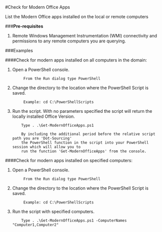 #Check for Modern Office Apps

List the Modern Office apps installed on the local or remote computers

###**Pre-requisites**

1. Remote Windows Management Instrumentation (WMI) connectivity and permissions to any remote computers you are querying. 

###Examples

####Check for modern apps installed on all computers in the domain:

1. Open a PowerShell console.

            From the Run dialog type PowerShell
            
2. Change the directory to the location where the PowerShell Script is saved.

            Example: cd C:\PowerShellScripts
            
2. Run the script. With no parameters specified the script will return the locally installed Office Version.

           Type . .\Get-ModernOfficeApps.ps1

           By including the additional period before the relative script path you are 'Dot-Sourcing' 
           the PowerShell function in the script into your PowerShell session which will allow you to 
           run the function 'Get-ModernOfficeApps' from the console.
	
####Check for modern apps installed on specified computers:

1. Open a PowerShell console.

            From the Run dialog type PowerShell
            
2. Change the directory to the location where the PowerShell Script is saved.

            Example: cd C:\PowerShellScripts
            
2. Run the script with specified computers.

           Type . .\Get-ModernOfficeApps.ps1 -ComputerNames "Computer1,Computer2"


            


